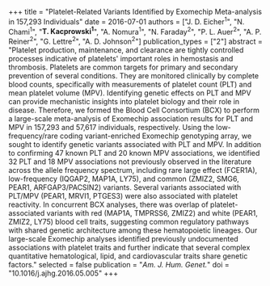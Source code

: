 +++
title = "Platelet-Related Variants Identified by Exomechip Meta-analysis in 157,293 Individuals"
date = 2016-07-01
authors = ["J. D. Eicher<sup>1</sup>", "N. Chami<sup>1</sup>", "**T. Kacprowski<sup>1</sup>**", "A. Nomura<sup>1</sup>", "N. Faraday<sup>2</sup>", "P. L. Auer<sup>2</sup>", "A. P. Reiner<sup>2</sup>", "G. Lettre<sup>2</sup>", "A. D. Johnson<sup>2</sup>"]
publication_types = ["2"]
abstract = "Platelet production, maintenance, and clearance are tightly controlled processes indicative of platelets' important roles in hemostasis and thrombosis. Platelets are common targets for primary and secondary prevention of several conditions. They are monitored clinically by complete blood counts, specifically with measurements of platelet count (PLT) and mean platelet volume (MPV). Identifying genetic effects on PLT and MPV can provide mechanistic insights into platelet biology and their role in disease. Therefore, we formed the Blood Cell Consortium (BCX) to perform a large-scale meta-analysis of Exomechip association results for PLT and MPV in 157,293 and 57,617 individuals, respectively. Using the low-frequency/rare coding variant-enriched Exomechip genotyping array, we sought to identify genetic variants associated with PLT and MPV. In addition to confirming 47 known PLT and 20 known MPV associations, we identified 32 PLT and 18 MPV associations not previously observed in the literature across the allele frequency spectrum, including rare large effect (FCER1A), low-frequency (IQGAP2, MAP1A, LY75), and common (ZMIZ2, SMG6, PEAR1, ARFGAP3/PACSIN2) variants. Several variants associated with PLT/MPV (PEAR1, MRVI1, PTGES3) were also associated with platelet reactivity. In concurrent BCX analyses, there was overlap of platelet-associated variants with red (MAP1A, TMPRSS6, ZMIZ2) and white (PEAR1, ZMIZ2, LY75) blood cell traits, suggesting common regulatory pathways with shared genetic architecture among these hematopoietic lineages. Our large-scale Exomechip analyses identified previously undocumented associations with platelet traits and further indicate that several complex quantitative hematological, lipid, and cardiovascular traits share genetic factors."
selected = false
publication = "*Am. J. Hum. Genet.*"
doi = "10.1016/j.ajhg.2016.05.005"
+++

